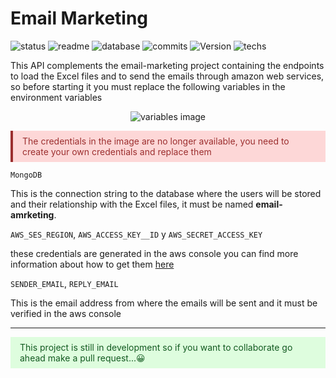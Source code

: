 # Email Marketing

![status](https://img.shields.io/badge/status-running-green.svg?colorB=00C106) ![readme](https://img.shields.io/badge/readme-OK-green.svg?colorB=00C106) ![database](https://img.shields.io/badge/database-none-green.svg?colorB=00C106) ![commits](https://img.shields.io/badge/commits-8-blue.svg) ![Version](https://img.shields.io/badge/tag-v1.0-orange.svg)
![techs](https://img.shields.io/badge/techs-javascript—node-green.svg)

This API complements the email-marketing project containing the endpoints to load the Excel files and to send the emails through amazon web services, so before starting it you must replace the following variables in the environment variables

<p align="center">
  <img alt="variables image" src="https://s3.amazonaws.com/images.andrewakosta.com/variables-emailp-marketing.jpeg">
</p>

<p style="color:#9c2f2f;background-color:#ff000026;padding: 8px 15px; border-left:4px solid ">The credentials in the image are no longer available, you need to create your own credentials and replace them</p>

`MongoDB`

 <p>This is the connection string to the database where the users will be stored and their relationship with the Excel files, it must be named <b>email-amrketing</b>.</p>

`AWS_SES_REGION`, `AWS_ACCESS_KEY__ID` y `AWS_SECRET_ACCESS_KEY` <br>

<p>
these credentials are generated in the aws console you can find more information about how to get them 
<a href="https://docs.aws.amazon.com/es_es/ses/latest/DeveloperGuide/get-aws-keys.html">here</a>
</p>

`SENDER_EMAIL`, `REPLY_EMAIL`

This is the email address from where the emails will be sent and it must be verified in the aws console

---

<p style="color:#125a20;background-color:#04ff001f;padding: 8px 15px;">This project is still in development so if you want to collaborate go ahead make a pull request...😀</p>



